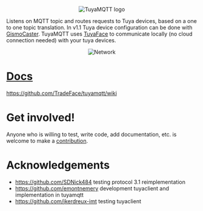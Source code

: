<p align="center"><img widht="50%" alt="TuyaMQTT logo" src="https://github.com/TradeFace/tuyamqtt/blob/development/docs/tuyamqtt_logo.png?raw=true"></p>

Listens on MQTT topic and routes requests to Tuya devices, based on a one to one topic translation. In v1.1 Tuya device configuration can be done with [GismoCaster](https://github.com/TradeFace/gismocaster). TuyaMQTT uses [TuyaFace](https://github.com/TradeFace/tuya) to communicate locally (no cloud connection needed) with your tuya devices.

<p align="center"><img alt="Network" src="https://github.com/TradeFace/tuyamqtt/blob/development/docs/network_bg.png?raw=true"></p>

[Docs](https://github.com/TradeFace/tuyamqtt/wiki)
================
https://github.com/TradeFace/tuyamqtt/wiki

Get involved!
================
Anyone who is willing to test, write code, add documentation, etc. is welcome to make a [contribution](https://github.com/TradeFace/tuyamqtt/CONTRIBUTING.md). 




Acknowledgements
=================
- https://github.com/SDNick484 testing protocol 3.1 reimplementation
- https://github.com/emontnemery development tuyaclient and implementation in tuyamqtt
- https://github.com/jkerdreux-imt testing tuyaclient

